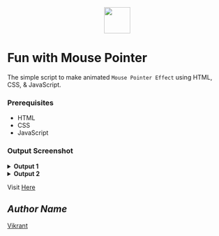 <div align="center">
  <img height="60" src="https://user-images.githubusercontent.com/85709371/154444101-d6eebced-92f5-45c1-80b3-24f5a0cd2a9e.png">
</div>

# Fun with Mouse Pointer
The simple script to make animated `Mouse Pointer Effect` using HTML, CSS, & JavaScript.

### Prerequisites
- HTML
- CSS
- JavaScript

### Output Screenshot
<details><summary><b>Output 1</b></summary>
  <p align="center">
    <a href="Outputs/bulb 1.png"><img src="https://user-images.githubusercontent.com/85709371/154117067-a0dbbf69-5c0a-46c2-8cd4-dc2d5a507789.png" alt="bulb 1"></a>
  </p>
</details>

<details><summary><b>Output 2</b></summary>
  <p align="center">
    <a href="Outputs/bulb 2.png"><img src="https://user-images.githubusercontent.com/85709371/154117626-e30c52d0-5969-4384-9d0d-98fae34e596a.png" alt="bulb 2"></a>
  </p>
</details>

Visit <a href="https://vikrant-v28.github.io/animated_bulb/">Here</a>

## *Author Name*
[Vikrant](https://github.com/vikrant-v28)

